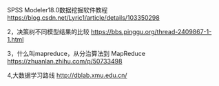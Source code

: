 SPSS Modeler18.0数据挖掘软件教程
https://blog.csdn.net/Lyric1/article/details/103350298

2，决策树不同模型结果的比较
https://bbs.pinggu.org/thread-2409867-1-1.html

3，什么叫mapreduce，从分治算法到 MapReduce
https://zhuanlan.zhihu.com/p/50733498

4,大数据学习路线
http://dblab.xmu.edu.cn/
